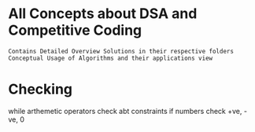 # All Concepts about DSA and Competitive Coding
    Contains Detailed Overview Solutions in their respective folders
    Conceptual Usage of Algorithms and their applications view
    
# Checking
  while arthemetic operators check abt constraints
  if numbers check +ve, -ve, 0
    

